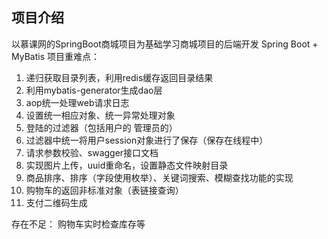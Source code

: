 ## 项目介绍
以慕课网的SpringBoot商城项目为基础学习商城项目的后端开发
Spring Boot + MyBatis
项目重难点：
1. 递归获取目录列表，利用redis缓存返回目录结果
2. 利用mybatis-generator生成dao层
3. aop统一处理web请求日志
4. 设置统一相应对象、统一异常处理对象
5. 登陆的过滤器（包括用户的 管理员的）
6. 过滤器中统一将用户session对象进行了保存（保存在线程中）
7. 请求参数校验、swagger接口文档
8. 实现图片上传，uuid重命名，设置静态文件映射目录
8. 商品排序、排序（字段使用枚举）、关键词搜索、模糊查找功能的实现
9. 购物车的返回非标准对象（表链接查询）
10. 支付二维码生成

存在不足：
购物车实时检查库存等
